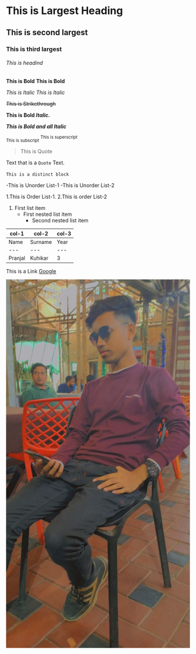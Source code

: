 # This is Largest Heading

## This is second largest

### This is third largest

###### This is headind

**This is Bold**
**This is Bold**

_This is Italic_
_This is Italic_

~~This is Strikethrough~~

**This is Bold _Italic_.**

**_This is Bold and all Italic_**

<sub>This is subscript</sub>
<sup>This is superscript</sup>

> This is Quote

Text that is a `Quote` Text.

`This is a distinct block`

-This is Unorder List-1
-This is Unorder List-2

1.This is Order List-1.
2.This is order List-2

1. First list item
   - First nested list item
     - Second nested list item

| col-1   | col-2   | col-3 |
| ------- | ------- | ----- |
| Name    | Surname | Year  |
| ---     | ---     | ---   |
| Pranjal | Kuhikar | 3     |

This is a Link [Google](http://www.google.com)

![This is Image](Pranjal.jpg)
